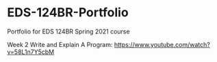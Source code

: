# EDS-124BR-Portfolio
Portfolio for EDS 124BR Spring 2021 course

Week 2 Write and Explain A Program: https://www.youtube.com/watch?v=58L1n7Y5cbM
